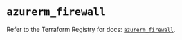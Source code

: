 # `azurerm_firewall`

Refer to the Terraform Registry for docs: [`azurerm_firewall`](https://registry.terraform.io/providers/hashicorp/azurerm/3.111.0/docs/resources/firewall).
